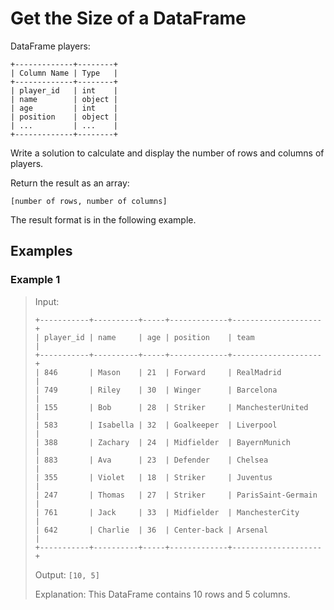# Get the Size of a DataFrame

DataFrame players:
```
+-------------+--------+
| Column Name | Type   |
+-------------+--------+
| player_id   | int    |
| name        | object |
| age         | int    |
| position    | object |
| ...         | ...    |
+-------------+--------+
```
Write a solution to calculate and display the number of rows and columns of players.

Return the result as an array:

`[number of rows, number of columns]`

The result format is in the following example.

## Examples
### Example 1

> Input:   
> ```
> +-----------+----------+-----+-------------+--------------------+
> | player_id | name     | age | position    | team               |
> +-----------+----------+-----+-------------+--------------------+
> | 846       | Mason    | 21  | Forward     | RealMadrid         |
> | 749       | Riley    | 30  | Winger      | Barcelona          |
> | 155       | Bob      | 28  | Striker     | ManchesterUnited   |
> | 583       | Isabella | 32  | Goalkeeper  | Liverpool          |
> | 388       | Zachary  | 24  | Midfielder  | BayernMunich       |
> | 883       | Ava      | 23  | Defender    | Chelsea            |
> | 355       | Violet   | 18  | Striker     | Juventus           |
> | 247       | Thomas   | 27  | Striker     | ParisSaint-Germain |
> | 761       | Jack     | 33  | Midfielder  | ManchesterCity     |
> | 642       | Charlie  | 36  | Center-back | Arsenal            |
> +-----------+----------+-----+-------------+--------------------+
> ```
>
> Output:
> `[10, 5]`
> 
> Explanation:
> This DataFrame contains 10 rows and 5 columns.